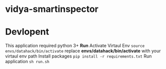# vidya-smartinspector

# Devlopent
This application required python 3+
**Run**
Activate Virtaul Env `source envs/datahack/bin/activate` replace **envs/datahack/bin/activate** with your virtaul env path
Install packages `pip install -r requirements.txt`
Run application `sh run.sh`
